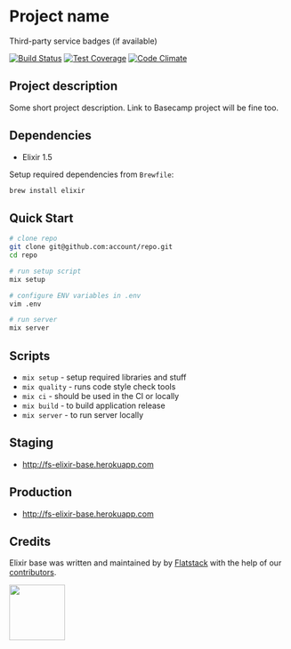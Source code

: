 # Project name

Third-party service badges (if available)

[![Build Status](https://semaphoreapp.com/api/v1/projects/31b68af8b073708a56e4e005bbcba2af4802816d/76140/shields_badge.png)](https://semaphoreapp.com/fs/elixir-base)
[![Test Coverage](https://codeclimate.com/github/fs/elixir-base/badges/coverage.svg)](https://codeclimate.com/github/fs/elixir-base)
[![Code Climate](https://codeclimate.com/github/fs/elixir-base.png)](https://codeclimate.com/github/fs/elixir-base)

## Project description

Some short project description. Link to Basecamp project will be fine too.

## Dependencies

* Elixir 1.5

Setup required dependencies from `Brewfile`:
```bash
brew install elixir
```

## Quick Start

```bash
# clone repo
git clone git@github.com:account/repo.git
cd repo

# run setup script
mix setup

# configure ENV variables in .env
vim .env

# run server
mix server
```

## Scripts

* `mix setup` - setup required libraries and stuff
* `mix quality` - runs code style check tools
* `mix ci` - should be used in the CI or locally
* `mix build` - to build application release
* `mix server` - to run server locally

## Staging

* http://fs-elixir-base.herokuapp.com

## Production

* http://fs-elixir-base.herokuapp.com

## Credits

Elixir base was written and maintained by by [Flatstack](http://www.flatstack.com) with the help of our
[contributors](http://github.com/fs/elixir-base/contributors).

[<img src="http://www.flatstack.com/logo.svg" width="100"/>](http://www.flatstack.com)
